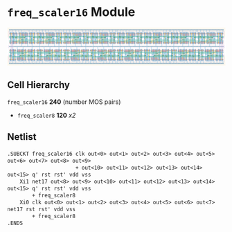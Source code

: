 # `freq_scaler16` Module
![Layout](freq_scaler16.png)

## Cell Hierarchy

`freq_scaler16` **240** (number MOS pairs)
- `freq_scaler8` **120** *x2*

## Netlist

```
.SUBCKT freq_scaler16 clk out<0> out<1> out<2> out<3> out<4> out<5> out<6> out<7> out<8> out<9>
                      + out<10> out<11> out<12> out<13> out<14> out<15> q' rst rst' vdd vss
    Xi1 net17 out<8> out<9> out<10> out<11> out<12> out<13> out<14> out<15> q' rst rst' vdd vss
        + freq_scaler8
    Xi0 clk out<0> out<1> out<2> out<3> out<4> out<5> out<6> out<7> net17 rst rst' vdd vss
        + freq_scaler8
.ENDS
```
